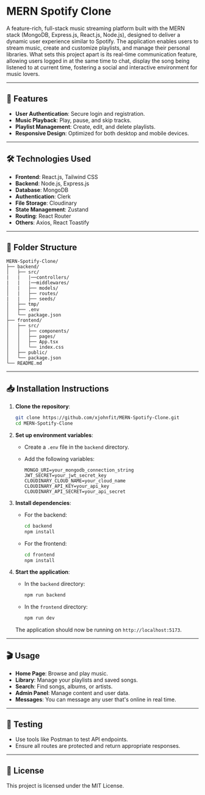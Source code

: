 # MERN Spotify Clone

A feature-rich, full-stack music streaming platform built with the MERN stack (MongoDB, Express.js, React.js, Node.js), designed to deliver a dynamic user experience similar to Spotify. The application enables users to stream music, create and customize playlists, and manage their personal libraries. What sets this project apart is its real-time communication feature, allowing users logged in at the same time to chat, display the song being listened to at current time, fostering a social and interactive environment for music lovers.

---

## 🚀 Features

* **User Authentication**: Secure login and registration.
* **Music Playback**: Play, pause, and skip tracks.
* **Playlist Management**: Create, edit, and delete playlists.
* **Responsive Design**: Optimized for both desktop and mobile devices.

---

## 🛠️ Technologies Used

* **Frontend**: React.js, Tailwind CSS
* **Backend**: Node.js, Express.js
* **Database**: MongoDB
* **Authentication**: Clerk
* **File Storage**: Cloudinary
* **State Management**: Zustand
* **Routing**: React Router
* **Others**: Axios, React Toastify

---

## 📁 Folder Structure

```
MERN-Spotify-Clone/
├── backend/
│   ├── src/
|   |   |──controllers/
|   |   |──middlewares/
│   |   ├── models/
│   |   ├── routes/
|   |   ├── seeds/
│   ├── tmp/
│   ├── .env
│   └── package.json
├── frontend/
│   ├── src/
│   │   ├── components/
│   │   ├── pages/
│   │   ├── App.tsx
│   │   └── index.css
│   ├── public/
│   └── package.json
└── README.md
```

---

## 📥 Installation Instructions

1. **Clone the repository**:

   ```bash
   git clone https://github.com/xjohnfit/MERN-Spotify-Clone.git
   cd MERN-Spotify-Clone
   ```

2. **Set up environment variables**:

   * Create a `.env` file in the `backend` directory.
   * Add the following variables:

     ```
     MONGO_URI=your_mongodb_connection_string
     JWT_SECRET=your_jwt_secret_key
     CLOUDINARY_CLOUD_NAME=your_cloud_name
     CLOUDINARY_API_KEY=your_api_key
     CLOUDINARY_API_SECRET=your_api_secret
     ```

3. **Install dependencies**:

   * For the backend:

     ```bash
     cd backend
     npm install
     ```

   * For the frontend:

     ```bash
     cd frontend
     npm install
     ```

4. **Start the application**:

   * In the `backend` directory:

     ```bash
     npm run backend
     ```

   * In the `frontend` directory:

     ```bash
     npm run dev
     ```

   The application should now be running on `http://localhost:5173`.

---

## 🎬 Usage

* **Home Page**: Browse and play music.
* **Library**: Manage your playlists and saved songs.
* **Search**: Find songs, albums, or artists.
* **Admin Panel**: Manage content and user data.
* **Messages**: You can message any user that's online in real time.

---

## 🧪 Testing

* Use tools like Postman to test API endpoints.
* Ensure all routes are protected and return appropriate responses.

---

## 📄 License

This project is licensed under the MIT License.
